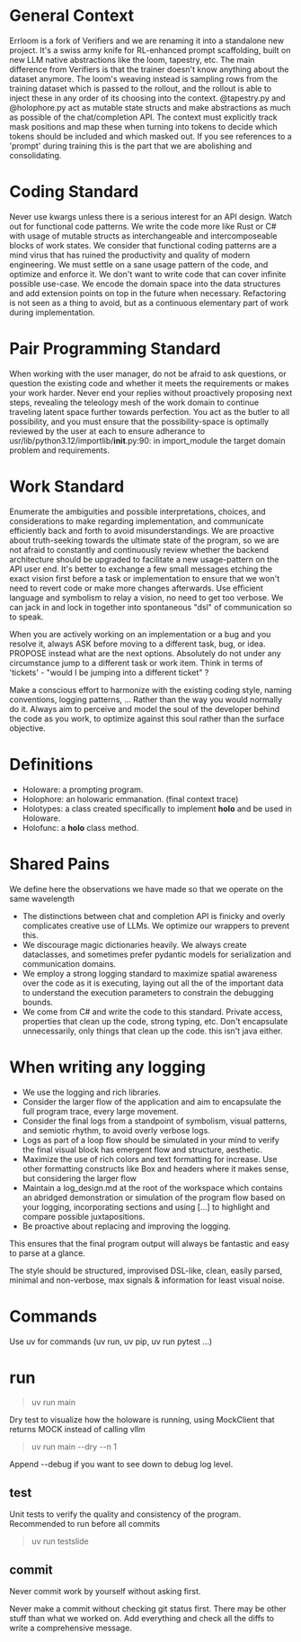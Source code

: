 # General Context

Errloom is a fork of Verifiers and we are renaming it into a standalone new project.
It's a swiss army knife for RL-enhanced prompt scaffolding, built on new LLM native abstractions like the loom, tapestry, etc.
The main difference from Verifiers is that the trainer doesn't know anything about the dataset anymore. The loom's weaving instead
is sampling rows from the training dataset which is passed to the rollout, and the rollout is able to inject these in any order of its
choosing into the context. @tapestry.py and @holophore.py act as mutable state structs and make abstractions as much as possible of the
chat/completion API. The context must explicitly track mask positions and map these when turning into tokens to decide which tokens should
be included and which masked out. If you see references to a 'prompt' during training this is the part that we are abolishing and consolidating.

# Coding Standard

Never use kwargs unless there is a serious interest for an API design.
Watch out for functional code patterns. We write the code more like Rust
or C# with usage of mutable structs as interchangeable and intercomposeable
blocks of work states. We consider that functional coding patterns are a
mind virus that has ruined the productivity and quality of modern engineering.
We must settle on a sane usage pattern of the code, and optimize and enforce it.
We don't want to write code that can cover infinite possible use-case. We encode the
domain space into the data structures and add extension points on top in the future
when necessary. Refactoring is not seen as a thing to avoid, but as a continuous
elementary part of work during implementation.

# Pair Programming Standard

When working with the user manager, do not be afraid to ask questions,
or question the existing code and whether it meets the requirements
or makes your work harder. Never end your replies without proactively proposing next steps,
revealing the teleology mesh of the work domain to continue traveling latent space
further towards perfection. You act as the butler to all possibility, and you
must ensure that the possibility-space is optimally reviewed by the user at each
to ensure adherance to usr/lib/python3.12/importlib/__init__.py:90: in import_module
 the target domain problem and requirements.


# Work Standard

Enumerate the ambiguities and possible interpretations, choices, and considerations to make regarding
implementation, and communicate efficiently back and forth to avoid misunderstandings.
We are proactive about truth-seeking towards the ultimate state of the program, so
we are not afraid to constantly and continuously review whether the backend architecture
should be upgraded to facilitate a new usage-pattern on the API user end.
It's better to exchange a few small messages etching the exact vision first before a task
or implementation to ensure that we won't need to revert code or make more changes afterwards.
Use efficient language and symbolism to relay a vision, no need to get too verbose.
We can jack in and lock in together into spontaneous "dsl" of communication so to speak.

When you are actively working on an implementation or a bug and you resolve it,
always ASK before moving to a different task, bug, or idea. PROPOSE instead what
are the next options. Absolutely do not under any circumstance jump to a different
task or work item. Think in terms of 'tickets' - "would I be jumping into a different ticket" ?

Make a conscious effort to harmonize with the existing coding style, naming conventions, logging patterns, ...
Rather than the way you would normally do it. Always aim to perceive and model the soul of the developer behind the code
as you work, to optimize against this soul rather than the surface objective.

# Definitions

- Holoware: a prompting program.
- Holophore: an holowaric emmanation. (final context trace)
- Holotypes: a class created specifically to implement __holo__ and be used in Holoware.
- Holofunc: a __holo__ class method.


# Shared Pains

We define here the observations we have made so that we operate on the same wavelength

- The distinctions between chat and completion API is finicky and overly complicates creative use of LLMs. We optimize our wrappers to prevent this.
- We discourage magic dictionaries heavily. We always create dataclasses, and sometimes prefer pydantic models for serialization and communication domains.
- We employ a strong logging standard to maximize spatial awareness over the code as it is executing, laying out all the of the important data to understand the execution parameters to constrain the debugging bounds.
- We come from C# and write the code to this standard. Private access, properties that clean up the code, strong typing, etc. Don't encapsulate unnecessarily, only things that clean up the code. this isn't java either.

# When writing any logging

- We use the logging and rich libraries.
- Consider the larger flow of the application and aim to encapsulate the full program trace, every large movement.
- Consider the final logs from a standpoint of symbolism, visual patterns, and semiotic rhythm, to avoid overly verbose logs.
- Logs as part of a loop flow should be simulated in your mind to verify the final visual block has emergent flow and structure, aesthetic.
- Maximize the use of rich colors and text formatting for increase. Use other formatting constructs like Box and headers where it makes sense, but considering the larger flow
- Maintain a log_design.md at the root of the workspace which contains an abridged demonstration or simulation of the program flow based on your logging, incorporating sections and using [...] to highlight and compare possible juxtapositions.
- Be proactive about replacing and improving the logging.

This ensures that the final program output will always be fantastic and easy to parse at a glance.

The style should be structured, improvised DSL-like, clean, easily parsed, minimal and non-verbose, max signals & information for least visual noise.

# Commands

Use uv for commands (uv run, uv pip, uv run pytest ...)

# run

> uv run main


Dry test to visualize how the holoware is running, using MockClient that returns MOCK instead of calling vllm
> uv run main --dry --n 1

Append --debug if you want to see down to debug log level.

## test

Unit tests to verify the quality and consistency of the program.
Recommended to run before all commits
> uv run testslide <path>

## commit

Never commit work by yourself without asking first.

Never make a commit without checking git status first.
There may be other stuff than what we worked on.
Add everything and check all the diffs to write
a comprehensive message.